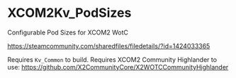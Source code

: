 # XCOM2Kv_PodSizes
Configurable Pod Sizes for XCOM2 WotC

https://steamcommunity.com/sharedfiles/filedetails/?id=1424033365

Requires `Kv_Common` to build.
Requires XCOM2 Community Highlander to use: https://github.com/X2CommunityCore/X2WOTCCommunityHighlander
